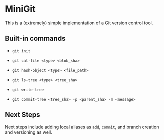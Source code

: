 # MiniGit

This is a (extremely) simple implementation of a Git version control tool.

## Built-in commands

- `git init`

- `git cat-file <type> <blob_sha>`

- `git hash-object <type> <file_path>`

- `git ls-tree <type> <tree_sha>`

- `git write-tree`

- `git commit-tree <tree_sha> -p <parent_sha> -m <message>`

## Next Steps

Next steps include adding local aliases as `add`, `commit`, and branch creation and
versioning as well.

